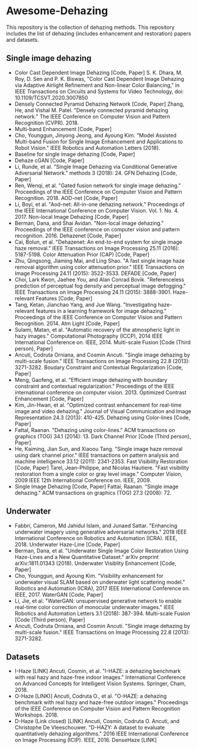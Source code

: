# Awesome-Dehazing
This repository is the collection of dehazing methods.  This repository includes the list of dehazing (includes enhancement and restoration) papers and datasets.

## Single image dehazing
* Color Cast Dependent Image Dehazing [Code, Paper]
S. K. Dhara, M. Roy, D. Sen and P. K. Biswas, "Color Cast Dependent Image Dehazing via Adaptive Airlight Refinement and Non-linear Color Balancing," in IEEE Transactions on Circuits and Systems for Video Technology, doi: 10.1109/TCSVT.2020.3007850
* Densely Connected Pyramid Dehazing Network [Code, Paper]
Zhang, He, and Vishal M. Patel. "Densely connected pyramid dehazing network." The IEEE Conference on Computer Vision and Pattern Recognition (CVPR). 2018.
* Multi-band Enhancement [Code, Paper]
* Cho, Younggun, Jinyong Jeong, and Ayoung Kim. "Model Assisted Multi-band Fusion for Single Image Enhancement and Applications to Robot Vision." IEEE Robotics and Automation Letters (2018).
* Baseline for single image dehazing [Code, Paper]
* Dehaze cGAN [Code, Paper]
* Li, Runde, et al. "Single Image Dehazing via Conditional Generative Adversarial Network." methods 3 (2018): 24.
GFN Dehazing [Code, Paper]
* Ren, Wenqi, et al. "Gated fusion network for single image dehazing." Proceedings of the IEEE Conference on Computer Vision and Pattern Recognition. 2018.
AOD-net [Code, Paper]
* Li, Boyi, et al. "Aod-net: All-in-one dehazing network." Proceedings of the IEEE International Conference on Computer Vision. Vol. 1. No. 4. 2017.
Non-local Image Dehazing [Code, Paper]
* Berman, Dana, and Shai Avidan. "Non-local image dehazing." Proceedings of the IEEE conference on computer vision and pattern recognition. 2016.
Dehazenet [Code, Paper]
* Cai, Bolun, et al. "Dehazenet: An end-to-end system for single image haze removal." IEEE Transactions on Image Processing 25.11 (2016): 5187-5198.
Color Attenuation Prior (CAP) [Code, Paper]
* Zhu, Qingsong, Jiaming Mai, and Ling Shao. "A fast single image haze removal algorithm using color attenuation prior." IEEE Transactions on Image Processing 24.11 (2015): 3522-3533.
DEFADE [Code, Paper]
* Choi, Lark Kwon, Jaehee You, and Alan Conrad Bovik. "Referenceless prediction of perceptual fog density and perceptual image defogging." IEEE Transactions on Image Processing 24.11 (2015): 3888-3901.
Haze-relevant Features [Code, Paper]
* Tang, Ketan, Jianchao Yang, and Jue Wang. "Investigating haze-relevant features in a learning framework for image dehazing." Proceedings of the IEEE Conference on Computer Vision and Pattern Recognition. 2014.
Atm Light [Code, Paper]
* Sulami, Matan, et al. "Automatic recovery of the atmospheric light in hazy images." Computational Photography (ICCP), 2014 IEEE International Conference on. IEEE, 2014.
Multi-scale Fusion [Code (Third person), Paper]
* Ancuti, Codruta Orniana, and Cosmin Ancuti. "Single image dehazing by multi-scale fusion." IEEE Transactions on Image Processing 22.8 (2013): 3271-3282.
Boudary Constraint and Contextual Regularization [Code, Paper]
* Meng, Gaofeng, et al. "Efficient image dehazing with boundary constraint and contextual regularization." Proceedings of the IEEE international conference on computer vision. 2013.
Optimized Contrast Enhancement [Code, Paper]
* Kim, Jin-Hwan, et al. "Optimized contrast enhancement for real-time image and video dehazing." Journal of Visual Communication and Image Representation 24.3 (2013): 410-425.
Dehazing using Color-lines [Code, Paper]
* Fattal, Raanan. "Dehazing using color-lines." ACM transactions on graphics (TOG) 34.1 (2014): 13.
Dark Channel Prior [Code (Third person), Paper]
* He, Kaiming, Jian Sun, and Xiaoou Tang. "Single image haze removal using dark channel prior." IEEE transactions on pattern analysis and machine intelligence 33.12 (2011): 2341-2353.
Fast Visibility Restoration [Code, Paper]
Tarel, Jean-Philippe, and Nicolas Hautiere. "Fast visibility restoration from a single color or gray level image." Computer Vision, 2009 IEEE 12th International Conference on. IEEE, 2009.
* Single Image Dehazing [Code, Paper]
Fattal, Raanan. "Single image dehazing." ACM transactions on graphics (TOG) 27.3 (2008): 72.
## Underwater

* Fabbri, Cameron, Md Jahidul Islam, and Junaed Sattar. "Enhancing underwater imagery using generative adversarial networks." 2018 IEEE International Conference on Robotics and Automation (ICRA). IEEE, 2018.
Underwater Haze-Line [Code, Paper]
* Berman, Dana, et al. "Underwater Single Image Color Restoration Using Haze-Lines and a New Quantitative Dataset." arXiv preprint arXiv:1811.01343 (2018).
Underwater Visiblity Enhancement [Code, Paper]
* Cho, Younggun, and Ayoung Kim. "Visibility enhancement for underwater visual SLAM based on underwater light scattering model." Robotics and Automation (ICRA), 2017 IEEE International Conference on. IEEE, 2017.
WaterGAN [Code, Paper]
* Li, Jie, et al. "WaterGAN: unsupervised generative network to enable real-time color correction of monocular underwater images." IEEE Robotics and Automation Letters 3.1 (2018): 387-394.
Multi-scale Fusion [Code (Third person), Paper]
* Ancuti, Codruta Orniana, and Cosmin Ancuti. "Single image dehazing by multi-scale fusion." IEEE Transactions on Image Processing 22.8 (2013): 3271-3282.
## Datasets
* I-Haze [LINK]
Ancuti, Cosmin, et al. "I-HAZE: a dehazing benchmark with real hazy and haze-free indoor images." International Conference on Advanced Concepts for Intelligent Vision Systems. Springer, Cham, 2018.
* O-Haze [LINK)]
Ancuti, Codruta O., et al. "O-HAZE: a dehazing benchmark with real hazy and haze-free outdoor images." Proceedings of the IEEE Conference on Computer Vision and Pattern Recognition Workshops. 2018.
* D-Haze (Link closed) [LINK]
Ancuti, Cosmin, Codruta O. Ancuti, and Christophe De Vleeschouwer. "D-HAZY: A dataset to evaluate quantitatively dehazing algorithms." 2016 IEEE International Conference on Image Processing (ICIP). IEEE, 2016.
DenseHaze [LINK]
